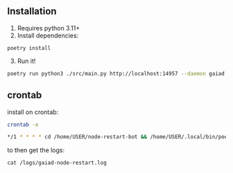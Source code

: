 ## Installation

1. Requires python 3.11+
2. Install dependencies:
```
poetry install
```
3. Run it!
```sh
poetry run python3 ./src/main.py http://localhost:14957 --daemon gaiad --stall 2 --discord https://discord.com/api/webhooks/10795983352018684/k1FGa8RqEozJLronf1jj8IF1ks6o8PbNdzQvpjsMhQ0D6TZm3FPsmZvD2Fj0Zubx
```

## crontab
install on crontab:
```sh
crontab -e
```

```sh
*/1 * * * * cd /home/USER/node-restart-bot && /home/USER/.local/bin/poetry run python3 /home/USER/node-restart-bot/src/main.py http://localhost:14957 --daemon gaiad --stall 2 --discord https://discord.com/api/webhooks/10795983152018684/k1FGa8RqEozJLronf1jj8IF1ks6o8PbNdzQvpjsMhQ0D6TZm3FPsmZvD2Fj0Zubx >> /logs/gaiad-node-restart.log 2>&1
```

to then get the logs:

```
cat /logs/gaiad-node-restart.log
```